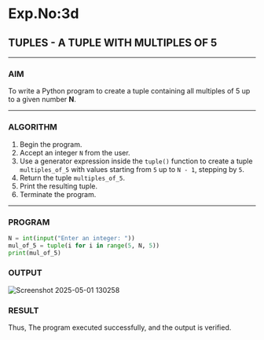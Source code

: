 # Exp.No:3d  
## TUPLES - A TUPLE WITH MULTIPLES OF 5

---

### AIM  
To write a Python program to create a tuple containing all multiples of 5 up to a given number **N**.

---

### ALGORITHM

1. Begin the program.  
2. Accept an integer `N` from the user.  
3. Use a generator expression inside the `tuple()` function to create a tuple `multiples_of_5` with values starting from `5` up to `N - 1`, stepping by `5`.  
4. Return the tuple `multiples_of_5`.  
5. Print the resulting tuple.  
6. Terminate the program.

---

### PROGRAM

```python
N = int(input("Enter an integer: "))
mul_of_5 = tuple(i for i in range(5, N, 5))
print(mul_of_5)
```

### OUTPUT
![Screenshot 2025-05-01 130258](https://github.com/user-attachments/assets/bf0931d0-a9cd-4b52-88df-deb6fb6fb543)

### RESULT
Thus, The program executed successfully, and the output is verified.
